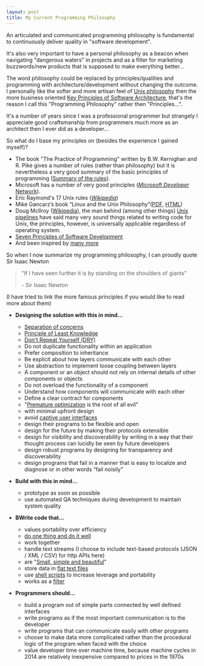```yaml
---
layout: post
title: My Current Programming Philosophy
---
```


An articulated and communicated programming philosophy is fundamental to continuously deliver quality in "software development".

It's also very important to have a personal philosophy as a beacon when navigating "dangerous waters" in projects and as a filter for marketing buzzwords/new products that is supposed to make everything better...

The word philosophy could be replaced by principles/qualities and programming with architecture/development without changing the outcome. I personally like the softer and more artisan feel of <a href="http://en.wikipedia.org/wiki/Unix_philosophy" target="_blank">Unix philosophy</a> then the more business oriented <a href="http://msdn.microsoft.com/en-us/library/ee658124.aspx" target="_blank">Key Principles of Software Architecture</a>, that's the reason I call this "Programming Philosophy" rather then "Principles...".

It's a number of years since I was a professional programmer but strangely I appreciate good craftsmanship from programmers much more as an architect then I ever did as a developer...

So what do I base my principles on (besides the experience I gained myself)?

- The book "The Practice of Programming" written by B.W. Kernighan and R. Pike gives a number of rules (rather than philosophy) but it is nevertheless a very good summary of the basic principles of programming (<a href="http://abel.harvard.edu/computing/programming/rules.html">Summary of the rules</a>).
- Microsoft has a number of very good principles (<em><a href="http://msdn.microsoft.com/en-us/library/ee658124.aspx">Microsoft Developer</a></em><a href="http://msdn.microsoft.com/en-us/library/ee658124.aspx"> Network</a>).
- Eric Raymond's 17 Unix rules (<em><a href="http://en.wikipedia.org/wiki/Unix_philosophy">Wikipedia</a></em>)
- Mike Gancarz’s book “Linux and the Unix Philosophy”(<a href="http://read.pudn.com/downloads63/ebook/222048/Linux%20and%20the%20Unix%20Philosophy.pdf">PDF</a>, <a href="http://flylib.com/books/en/2.506.1.1/1/">HTML</a>)
- Doug McIlroy (<a href="http://en.wikipedia.org/wiki/Douglas_McIlroy">Wikipedia</a>), the man behind (among other things) <a href="http://en.wikipedia.org/wiki/Pipeline_(Unix)">Unix pipelines</a> have said many very sound things related to writing code for Unix, the principles, however, is universally applicable regardless of operating system.
- <a href="http://c2.com/cgi/wiki?SevenPrinciplesOfSoftwareDevelopment">Seven Principles of Software Development</a>
- And been inspired by <a href="http://en.wikipedia.org/wiki/List_of_software_development_philosophies">many more</a>

So when I now summarize my programming philosophy, I can proudly quote Sir Isaac Newton
> "If I have seen further it is by standing on the shoulders of giants"
> 
> - Sir Isaac Newton</blockquote>

(I have tried to link the more famous principles if you would like to read more about them)

+ **Designing the solution with this in mind...**
  - <a href="http://en.wikipedia.org/wiki/Separation_of_concerns">Separation of concerns</a>
  - <a href="http://en.wikipedia.org/wiki/Law_of_Demeter">Principle of Least Knowledge</a>
  - <a href="http://en.wikipedia.org/wiki/Don't_repeat_yourself">Don't Repeat Yourself (DRY)</a>
  - Do not duplicate functionality within an application
  - Prefer composition to inheritance
  - Be explicit about how layers communicate with each other
  - Use abstraction to implement loose coupling between layers
  - A component or an object should not rely on internal details of other components or objects
  - Do not overload the functionality of a component
  - Understand how components will communicate with each other
  - Define a clear contract for components
  - "<a href="http://c2.com/cgi/wiki?PrematureOptimization" target="_blank">Premature optimization</a> is the root of all evil"
  - with minimal upfront design
  - avoid <a href="http://flylib.com/books/en/2.506.1.34/1/">captive user interfaces</a>
  - design their programs to be flexible and open
  - design for the future by making their protocols extensible
  - design for visibility and discoverability by writing in a way that their thought process can lucidly be seen by future developers
  - design robust programs by designing for transparency and discoverability
  - design programs that fail in a manner that is easy to localize and diagnose or in other words “fail noisily”

+ **Build with this in mind...**
  - prototype as soon as possible
  - use automated QA techniques during development to maintain system quality

+ **BWrite code that...**
  - values portability over efficiency
  - <a href="http://flylib.com/books/en/2.506.1.17/1/">do one thing and do it well</a>
  - work together
  - handle text streams (I choose to include text-based protocols (JSON / XML / CSV) for http APIs here)
  - are "<a href="http://flylib.com/books/en/2.506.1.14/1/">Small, simple and beautiful</a>"
  - <span style="font-size: 14px; line-height: inherit;">store data in <a href="http://flylib.com/books/en/2.506.1.29/1/">flat </a></span><a href="http://flylib.com/books/en/2.506.1.29/1/">text files</a>
  - use <a title="Shell script" href="http://en.wikipedia.org/wiki/Shell_script">shell scripts</a> to increase leverage and portability
  - works as a <a title="Filter (Unix)" href="http://en.wikipedia.org/wiki/Filter_(Unix)">filter</a>

+ **Programmers should...**
  - build a program out of simple parts connected by well defined interfaces
  - write programs as if the most important communication is to the developer
  - write programs that can communicate easily with other programs
  - choose to make data more complicated rather than the procedural logic of the program when faced with the choice
  - value developer time over machine time, because machine cycles in 2014 are relatively inexpensive compared to prices in the 1970s